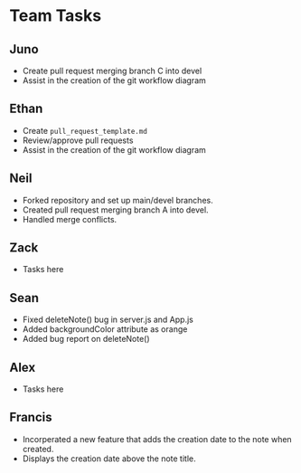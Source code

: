 # Team Tasks

## Juno 
- Create pull request merging branch C into devel
- Assist in the creation of the git workflow diagram

## Ethan
- Create `pull_request_template.md`
- Review/approve pull requests
- Assist in the creation of the git workflow diagram

## Neil
- Forked repository and set up main/devel branches.
- Created pull request merging branch A into devel.
- Handled merge conflicts.

## Zack
- Tasks here

## Sean
- Fixed deleteNote() bug in server.js and App.js
- Added backgroundColor attribute as orange
- Added bug report on deleteNote()

## Alex
- Tasks here

## Francis
- Incorperated a new feature that adds the creation date to the note when created.
- Displays the creation date above the note title.
